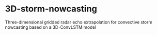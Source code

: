 # 3D-storm-nowcasting
Three-dimensional gridded radar echo extrapolation for convective storm nowcasting based on a 3D-ConvLSTM model
